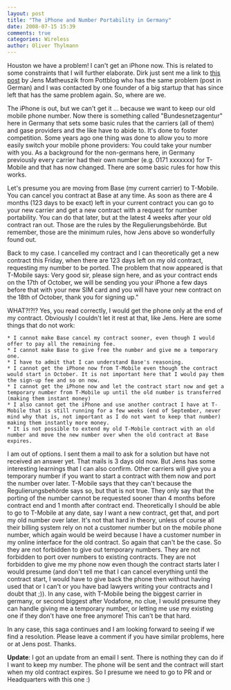 ```yaml
---
layout: post
title: "The iPhone and Number Portability in Germany"
date: 2008-07-15 15:39
comments: true
categories: Wireless
author: Oliver Thylmann
---
```






Houston we have a problem! I can't get an iPhone now. This is related to some constraints that I will further elaborate. Dirk just sent me a link to [this post](http://www.pottblog.de/2008/07/15/t-mobile-und-das-mysterium-der-rufnummernmitnahme/) by Jens Matheuszik from Pottblog who has the same problem (post in German) and I was contacted by one founder of a big startup that has since left that has the same problem again. So, where are we.

The iPhone is out, but we can't get it ... because we want to keep our old mobile phone number. Now there is something called &quot;Bundesnetzagentur&quot; here in Germany that sets some basic rules that the carriers (all of them) and gase providers and the like have to abide to. It's done to foster competition. Some years ago one thing was done to allow you to more easily switch your mobile phone providers: You could take your number with you. As a background for the non-germans here, in Germany previously every carrier had their own number (e.g. 0171 xxxxxxx) for T-Mobile and that has now changed. There are some basic rules for how this works.

Let's presume you are moving from Base (my current carrier) to T-Mobile. You can cancel you contract at Base at any time. As soon as there are 4 months (123 days to be exact) left in your current contract you can go to your new carrier and get a new contract with a request for number portability. You can do that later, but at the latest 4 weeks after your old contract ran out. Those are the rules by the Regulierungsbehörde. But remember, those are the minimum rules, how Jens above so wonderfully found out.

Back to my case. I cancelled my contract and I can theoretically get a new contract this Friday, when there are 123 days left on my old contract, requesting my number to be ported. The problem that now appeared is that T-Mobile says: Very good sir, please sign here, and as your contract ends on the 17th of October, we will be sending you your iPhone a few days before that with your new SIM card and you will have your new contract on the 18th of October, thank you for signing up.&quot;

WHAT?!?!? Yes, you read correctly, I would get the phone only at the end of my contract. Obviously I couldn't let it rest at that, like Jens. Here are some things that do not work:


    * I cannot make Base cancel my contract sooner, even though I would offer to pay all the remaining fee.
    * I cannot make Base to give free the number and give me a temporary one.
    * I have to admit that I can understand Base's reasoning.
    * I cannot get the iPhone now from T-Mobile even though the contract would start in October. It is not important here that I would pay them the sign-up fee and so on now.
    * I cannot get the iPhone now and let the contract start now and get a temporary number from T-Mobile up until the old number is transferred (making them instant money)
    * I also cannot get the iPhone and use another contract I have at T-Mobile that is still running for a few weeks (end of September, never mind why that is, not important as I do not want to keep that number) making them instantly more money.
    * It is not possible to extend my old T-Mobile contract with an old number and move the new number over when the old contract at Base expires.


I am out of options. I sent them a mail to ask for a solution but have not received an answer yet. That mails is 3 days old now. But Jens has some interesting learnings that I can also confirm. Other carriers will give you a temporary number if you want to start a contract with them now and port the number over later. T-Mobile says that they can't because the Regulierungsbehörde says so, but that is not true. They only say that the porting of the number cannot be requested sooner than 4 months before contract end and 1 month after contract end. Theoretically I should be able to go to T-Mobile at any date, say I want a new contract, get that, and port my old number over later. It's not that hard in theory, unless of course all their billing system rely on not a customer number but on the mobile phone number, which again would be weird because I have a customer number in my online interface for the old contract. So again that can't be the case. So they are not forbidden to give out temporary numbers. They are not forbidden to port over numbers to existing contracts. They are not forbidden to give me my phone now even though the contract starts later I would presume (and don't tell me that I can cancel everything until the contract start, I would have to give back the phone then without having used that or I can't or you have bad lawyers writing your contracts and I doubt that ;)). In any case, with T-Mobile being the biggest carrier in germany, or second biggest after Vodafone, no clue, I would presume they can handle giving me a temporary number, or letting me use my existing one if they don't have one free anymore! This can't be that hard.

In any case, this saga continues and I am looking forward to seeing if we find a resolution. Please leave a comment if you have similar problems, here or at Jens post. Thanks.

**Update**: I got an update from an email I sent. There is nothing they can do if I want to keep my number. The phone will be sent and the contract will start when my old contract expires. So I presume we need to go to PR and or Headquarters with this one :)



